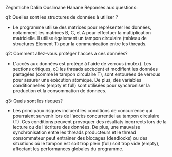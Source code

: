 Zeghmiche Dalila
Ouslimane Hanane
Réponses aux questions:

q1: Quelles sont les structures de données à utiliser ?
- Le programme utilise des matrices pour représenter les données, notamment les matrices B, C, et A pour effectuer la multiplication matricielle. Il utilise également un tampon circulaire (tableau de structures Element T) pour la communication entre les threads.

q2: Comment allez-vous protéger l'accès à ces données?
- L'accès aux données est protégé à l'aide de verrous (mutex). Les sections critiques, où les threads accèdent et modifient les données partagées (comme le tampon circulaire T), sont entourées de verrous pour assurer une exécution atomique. De plus, des variables conditionnelles (empty et full) sont utilisées pour synchroniser la production et la consommation de données.

q3: Quels sont les risques?
- Les principaux risques incluent les conditions de concurrence qui pourraient survenir lors de l'accès concurrentiel au tampon circulaire (T). Ces conditions peuvent provoquer des résultats incorrects lors de la lecture ou de l'écriture des données. De plus, une mauvaise synchronisation entre les threads producteurs et le thread consommateur peut entraîner des blocages (deadlocks) ou des situations où le tampon est soit trop plein (full) soit trop vide (empty), affectant les performances globales du programme.
